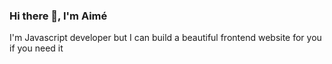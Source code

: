 ### Hi there 👋, I'm Aimé

I'm Javascript developer but I can build a beautiful frontend website for you if you need it

<!--
**DevDams/DevDams** is a ✨ _special_ ✨ repository because its `README.md` (this file) appears on your GitHub profile.

Here are some ideas to get you started:

- 🔭 I’m currently working on ...
- 🌱 I’m currently learning javascript development
- 👯 I’m looking to collaborate on ...
- 🤔 I’m looking for help with ...
- 💬 Ask me about everythink, i'm like an opensource
- 📫 How to reach me: ...
- 😄 Pronouns: ...
- ⚡ Fun fact: ...
-->
